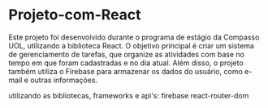 # Projeto-com-React

Este projeto foi desenvolvido durante o programa de estágio da Compasso UOL, utilizando a biblioteca React. O objetivo principal é criar um sistema de gerenciamento de tarefas, que organize as atividades com base no tempo em que foram cadastradas e no dia atual. Além disso, o projeto também utiliza o Firebase para armazenar os dados do usuário, como e-mail e outras informações.

utilizando as bibliotecas, frameworks e api's:
firebase
react-router-dom

